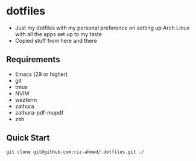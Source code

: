 # dotfiles

- Just my dotfiles with my personal preference on setting up Arch Linux with all
  the apps set up to my taste
- Copied stuff from here and there

## Requirements

- Emacs (29 or higher)
- git
- tmux
- NVIM
- wezterm
- zathura
- zathura-pdf-mupdf
- zsh

## Quick Start

```console
git clone git@github.com:riz-ahmed/.dotfiles.git ./
```
